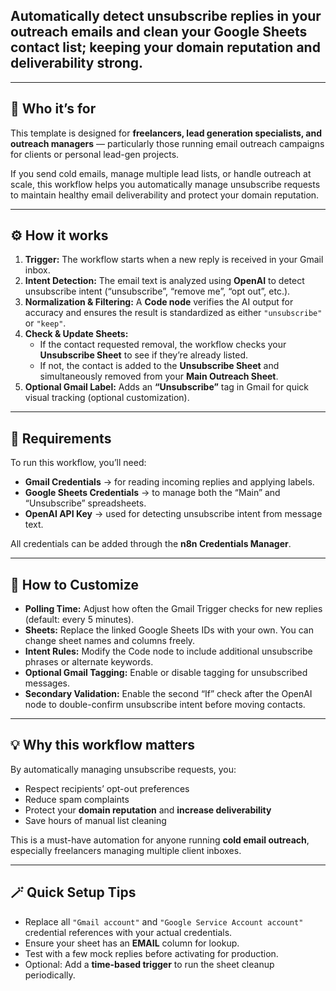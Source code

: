 ## Automatically detect unsubscribe replies in your outreach emails and clean your Google Sheets contact list; keeping your domain reputation and deliverability strong.

---

## 🎯 Who it’s for

This template is designed for **freelancers, lead generation specialists, and outreach managers** — particularly those running email outreach campaigns for clients or personal lead-gen projects.

If you send cold emails, manage multiple lead lists, or handle outreach at scale, this workflow helps you automatically manage unsubscribe requests to maintain healthy email deliverability and protect your domain reputation.

---

## ⚙️ How it works

1. **Trigger:** The workflow starts when a new reply is received in your Gmail inbox.  
2. **Intent Detection:** The email text is analyzed using **OpenAI** to detect unsubscribe intent (“unsubscribe”, “remove me”, “opt out”, etc.).  
3. **Normalization & Filtering:** A **Code node** verifies the AI output for accuracy and ensures the result is standardized as either `"unsubscribe"` or `"keep"`.  
4. **Check & Update Sheets:**  
   - If the contact requested removal, the workflow checks your **Unsubscribe Sheet** to see if they’re already listed.  
   - If not, the contact is added to the **Unsubscribe Sheet** and simultaneously removed from your **Main Outreach Sheet**.  
5. **Optional Gmail Label:** Adds an **“Unsubscribe”** tag in Gmail for quick visual tracking (optional customization).

---

## 🧩 Requirements

To run this workflow, you’ll need:

- **Gmail Credentials** → for reading incoming replies and applying labels.  
- **Google Sheets Credentials** → to manage both the “Main” and “Unsubscribe” spreadsheets.  
- **OpenAI API Key** → used for detecting unsubscribe intent from message text.  

All credentials can be added through the **n8n Credentials Manager**.

---

## 🧠 How to Customize

- **Polling Time:** Adjust how often the Gmail Trigger checks for new replies (default: every 5 minutes).  
- **Sheets:** Replace the linked Google Sheets IDs with your own. You can change sheet names and columns freely.  
- **Intent Rules:** Modify the Code node to include additional unsubscribe phrases or alternate keywords.  
- **Optional Gmail Tagging:** Enable or disable tagging for unsubscribed messages.  
- **Secondary Validation:** Enable the second “If” check after the OpenAI node to double-confirm unsubscribe intent before moving contacts.

---

## 💡 Why this workflow matters

By automatically managing unsubscribe requests, you:

- Respect recipients’ opt-out preferences  
- Reduce spam complaints  
- Protect your **domain reputation** and **increase deliverability**  
- Save hours of manual list cleaning  

This is a must-have automation for anyone running **cold email outreach**, especially freelancers managing multiple client inboxes.

---

## 🪄 Quick Setup Tips

- Replace all `"Gmail account"` and `"Google Service Account account"` credential references with your actual credentials.  
- Ensure your sheet has an **EMAIL** column for lookup.  
- Test with a few mock replies before activating for production.  
- Optional: Add a **time-based trigger** to run the sheet cleanup periodically.
